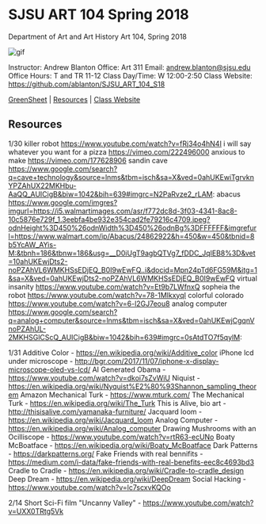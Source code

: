 **SJSU ART 104 Spring 2018**
======================
Department of Art and Art History
Art 104, Spring 2018

![gif](http://i.imgur.com/zdzDxsA.gif)

Instructor: Andrew Blanton
Office: Art 311
Email: andrew.blanton@sjsu.edu
Office Hours: T and TR 11-12
Class Day/Time: W 12:00-2:50
Class Website: https://github.com/ablanton/SJSU_ART_104_S18

[GreenSheet](https://github.com/ablanton/SJSU_ART_104_S18/blob/master/GREENSHEET.md)
| [Resources](https://github.com/ablanton/SJSU_ART_104_S18/blob/master/RESOURCES.md)
| [Class Website](https://github.com/ablanton/SJSU_ART_104_S18)

Resources
---------
1/30
killer robot https://www.youtube.com/watch?v=fRj34o4hN4I
i will say whatever you want for a pizza https://vimeo.com/222496000
anxious to make https://vimeo.com/177628906
sandin cave https://www.google.com/search?q=cave+technology&source=lnms&tbm=isch&sa=X&ved=0ahUKEwiTgrvknYPZAhUX22MKHbu-AaQQ_AUICigB&biw=1042&bih=639#imgrc=N2PaRvze2_rLAM:
abacus https://www.google.com/imgres?imgurl=https://i5.walmartimages.com/asr/f772dc8d-3f03-4341-8ac8-10c5876e729f_1.3eebfa4be932e354cad2fe79216c4709.jpeg?odnHeight%3D450%26odnWidth%3D450%26odnBg%3DFFFFFF&imgrefurl=https://www.walmart.com/ip/Abacus/24862922&h=450&w=450&tbnid=8b5YcAW_AYis-M:&tbnh=186&tbnw=186&usg=__D0iUgT9agbQTVg7_fDDC_JqIEB8%3D&vet=10ahUKEwjDts2-noPZAhVL6WMKHSsEDjEQ_B0I9wEwFQ..i&docid=Mpn24pTd6FG59M&itg=1&sa=X&ved=0ahUKEwjDts2-noPZAhVL6WMKHSsEDjEQ_B0I9wEwFQ
virtual insanity https://www.youtube.com/watch?v=Et9b7LWfnxQ
sopheia the robot https://www.youtube.com/watch?v=78-1MlkxyqI
colorful colorado https://www.youtube.com/watch?v=6-l2GJ7eou8
analog computer https://www.google.com/search?q=analog+computer&source=lnms&tbm=isch&sa=X&ved=0ahUKEwjCgqnVnoPZAhUL-2MKHSGlCScQ_AUICigB&biw=1042&bih=639#imgrc=0sAtdTO7f5qylM:

1/31
Additive Color - https://en.wikipedia.org/wiki/Additive_color
iPhone lcd under microscope - http://bgr.com/2017/11/07/iphone-x-display-microscope-oled-vs-lcd/
AI Generated Obama - https://www.youtube.com/watch?v=dkoi7sZvWiU
Niquist - https://en.wikipedia.org/wiki/Nyquist%E2%80%93Shannon_sampling_theorem
Amazon Mechanical Turk - https://www.mturk.com/
The Mechanical Turk - https://en.wikipedia.org/wiki/The_Turk
This is Alive, bio art - http://thisisalive.com/yamanaka-furniture/
Jacquard loom - https://en.wikipedia.org/wiki/Jacquard_loom
Analog Computer - https://en.wikipedia.org/wiki/Analog_computer
Drawing Mushrooms with an Ocilliscope - https://www.youtube.com/watch?v=rtR63-ecUNo
Boaty McBoatface - https://en.wikipedia.org/wiki/Boaty_McBoatface
Dark Patterns - https://darkpatterns.org/
Fake Friends with real bennifits - https://medium.com/i-data/fake-friends-with-real-benefits-eec8c4693bd3
Cradle to Cradle - https://en.wikipedia.org/wiki/Cradle-to-cradle_design
Deep Dream - https://en.wikipedia.org/wiki/DeepDream
Social Hacking - https://www.youtube.com/watch?v=lc7scxvKQOo

2/14
Short Sci-Fi film "Uncanny Valley" - https://www.youtube.com/watch?v=UXX0TRtg5Vk
